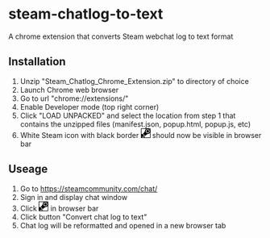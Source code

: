 # steam-chatlog-to-text
A chrome extension that converts Steam webchat log to text format

## Installation
1. Unzip "Steam_Chatlog_Chrome_Extension.zip" to directory of choice
2. Launch Chrome web browser
3. Go to url "chrome://extensions/"
4. Enable Developer mode (top right corner)
5. Click "LOAD UNPACKED" and select the location from step 1 that contains the  unzipped files (manifest.json, popup.html, popup.js, etc)
6. White Steam icon with black border <img src="icon.png" /> should now be visible in browser bar

## Useage
1. Go to https://steamcommunity.com/chat/
2. Sign in and display chat window
3. Click <img src="icon.png" /> in browser bar
4. Click button "Convert chat log to text"
5. Chat log will be reformatted and opened in a new browser tab

